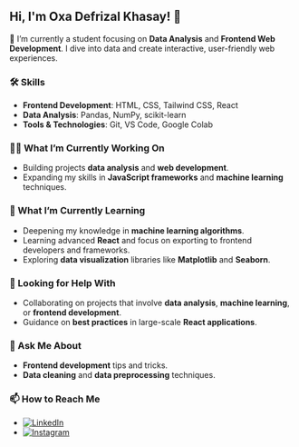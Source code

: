 ## Hi, I'm Oxa Defrizal Khasay! 👋

🚀 I’m currently a student focusing on **Data Analysis** and **Frontend Web Development**. I dive into data and create interactive, user-friendly web experiences.

### 🛠 Skills
- **Frontend Development**: HTML, CSS, Tailwind CSS, React
- **Data Analysis**: Pandas, NumPy, scikit-learn
- **Tools & Technologies**: Git, VS Code, Google Colab

### 👩‍💻 What I’m Currently Working On
- Building projects **data analysis** and **web development**.
- Expanding my skills in **JavaScript frameworks** and **machine learning** techniques.

### 🧠 What I’m Currently Learning
- Deepening my knowledge in **machine learning algorithms**.
- Learning advanced **React** and focus on exporting to frontend developers and frameworks.
- Exploring **data visualization** libraries like **Matplotlib** and **Seaborn**.

### 🤔 Looking for Help With
- Collaborating on projects that involve **data analysis**, **machine learning**, or **frontend development**.
- Guidance on **best practices** in large-scale **React applications**.

### 💬 Ask Me About
- **Frontend development** tips and tricks.
- **Data cleaning** and **data preprocessing** techniques.

### 📫 How to Reach Me
- [![LinkedIn](https://img.shields.io/badge/LinkedIn-0A66C2?style=for-the-badge&logo=linkedin&logoColor=white)](https://www.linkedin.com/in/oxadefrizalkhasay/)
- [![Instagram](https://img.shields.io/badge/Instagram-E4405F?style=for-the-badge&logo=instagram&logoColor=white)](https://www.instagram.com/zalaxaa/)
